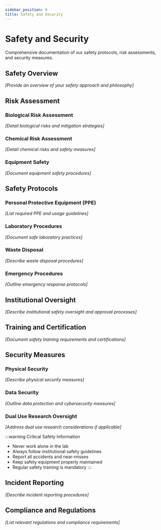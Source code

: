 ```yaml
---
sidebar_position: 6
title: Safety and Security
---
```


# Safety and Security

Comprehensive documentation of our safety protocols, risk assessments, and security measures.

## Safety Overview

*[Provide an overview of your safety approach and philosophy]*

## Risk Assessment

### Biological Risk Assessment
*[Detail biological risks and mitigation strategies]*

### Chemical Risk Assessment  
*[Detail chemical risks and safety measures]*

### Equipment Safety
*[Document equipment safety procedures]*

## Safety Protocols

### Personal Protective Equipment (PPE)
*[List required PPE and usage guidelines]*

### Laboratory Procedures
*[Document safe laboratory practices]*

### Waste Disposal
*[Describe waste disposal procedures]*

### Emergency Procedures
*[Outline emergency response protocols]*

## Institutional Oversight

*[Describe institutional safety oversight and approval processes]*

## Training and Certification

*[Document safety training requirements and certifications]*

## Security Measures

### Physical Security
*[Describe physical security measures]*

### Data Security
*[Outline data protection and cybersecurity measures]*

### Dual Use Research Oversight
*[Address dual use research considerations if applicable]*

:::warning Critical Safety Information
- Never work alone in the lab
- Always follow institutional safety guidelines
- Report all accidents and near-misses
- Keep safety equipment properly maintained
- Regular safety training is mandatory
:::

## Incident Reporting

*[Describe incident reporting procedures]*

## Compliance and Regulations

*[List relevant regulations and compliance requirements]*